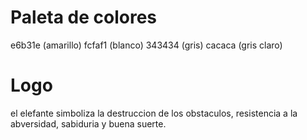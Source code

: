 # Paleta de colores

  e6b31e (amarillo)
  fcfaf1 (blanco)
  343434 (gris)
  cacaca (gris claro)
  
# Logo

el elefante simboliza la destruccion de los obstaculos, resistencia a la abversidad, sabiduria y buena suerte.
